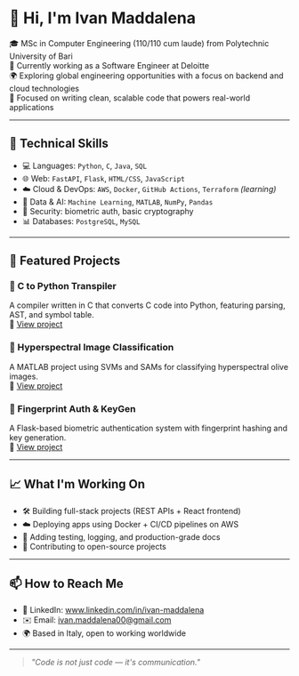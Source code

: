 # 👋 Hi, I'm Ivan Maddalena

🎓 MSc in Computer Engineering (110/110 cum laude) from Polytechnic University of Bari  
💼 Currently working as a Software Engineer at Deloitte  
🌍 Exploring global engineering opportunities with a focus on backend and cloud technologies  
🚀 Focused on writing clean, scalable code that powers real-world applications

---

## 🧠 Technical Skills

- 💻 Languages: `Python`, `C`, `Java`, `SQL`
- 🌐 Web: `FastAPI`, `Flask`, `HTML/CSS`, `JavaScript`
- ☁️ Cloud & DevOps: `AWS`, `Docker`, `GitHub Actions`, `Terraform` *(learning)*
- 🔎 Data & AI: `Machine Learning`, `MATLAB`, `NumPy`, `Pandas`
- 🔐 Security: biometric auth, basic cryptography
- 📊 Databases: `PostgreSQL`, `MySQL`

---

## 📂 Featured Projects

### 🔁 C to Python Transpiler  
A compiler written in C that converts C code into Python, featuring parsing, AST, and symbol table.  
🔗 [View project](https://github.com/domenicodegioia/transpiler_C2Python)

### 🌱 Hyperspectral Image Classification  
A MATLAB project using SVMs and SAMs for classifying hyperspectral olive images.  
🔗 [View project](https://github.com/IvanMaddalena/hyperspectral-olive-classification)

### 🧬 Fingerprint Auth & KeyGen  
A Flask-based biometric authentication system with fingerprint hashing and key generation.  
🔗 [View project](https://github.com/IvanMaddalena/flask_fingerprint)

---

## 📈 What I'm Working On

- 🛠️ Building full-stack projects (REST APIs + React frontend)
- ☁️ Deploying apps using Docker + CI/CD pipelines on AWS
- 🧪 Adding testing, logging, and production-grade docs
- 🤝 Contributing to open-source projects

---

## 📫 How to Reach Me

- 💼 LinkedIn: www.linkedin.com/in/ivan-maddalena
- ✉️ Email: ivan.maddalena00@gmail.com
- 🌍 Based in Italy, open to working worldwide

---

> _"Code is not just code — it's communication."_  

